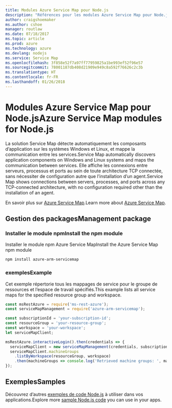 ```yaml
---
title: Modules Azure Service Map pour Node.js
description: "Références pour les modules Azure Service Map pour Node.js"
author: craigshoemaker
ms.author: cshoe
manager: routlaw
ms.date: 07/18/2017
ms.topic: article
ms.prod: azure
ms.technology: azure
ms.devlang: nodejs
ms.service: Service Map
ms.openlocfilehash: 3f858e52f7a97ff77959825a1be993ef52f96e57
ms.sourcegitcommit: 78001187db408d21909e949c8a592f76626c2c3b
ms.translationtype: HT
ms.contentlocale: fr-FR
ms.lasthandoff: 01/26/2018
---
```

# <a name="azure-service-map-modules-for-nodejs"></a><span data-ttu-id="1a095-103">Modules Azure Service Map pour Node.js</span><span class="sxs-lookup"><span data-stu-id="1a095-103">Azure Service Map modules for Node.js</span></span>

<span data-ttu-id="1a095-104">La solution Service Map détecte automatiquement les composants d’application sur les systèmes Windows et Linux, et mappe la communication entre les services.</span><span class="sxs-lookup"><span data-stu-id="1a095-104">Service Map automatically discovers application components on Windows and Linux systems and maps the communication between services.</span></span> <span data-ttu-id="1a095-105">Elle affiche les connexions entre serveurs, processus et ports au sein de toute architecture TCP connectée, sans nécessiter de configuration autre que l’installation d’un agent.</span><span class="sxs-lookup"><span data-stu-id="1a095-105">Service Map shows connections between servers, processes, and ports across any TCP-connected architecture, with no configuration required other than the installation of an agent.</span></span>

<span data-ttu-id="1a095-106">En savoir plus sur [Azure Service Map](https://docs.microsoft.com/azure/operations-management-suite/operations-management-suite-service-map).</span><span class="sxs-lookup"><span data-stu-id="1a095-106">Learn more about [Azure Service Map](https://docs.microsoft.com/azure/operations-management-suite/operations-management-suite-service-map).</span></span>

## <a name="management-package"></a><span data-ttu-id="1a095-107">Gestion des packages</span><span class="sxs-lookup"><span data-stu-id="1a095-107">Management package</span></span>

### <a name="install-the-npm-module"></a><span data-ttu-id="1a095-108">Installer le module npm</span><span class="sxs-lookup"><span data-stu-id="1a095-108">Install the npm module</span></span>

<span data-ttu-id="1a095-109">Installer le module npm Azure Service Map</span><span class="sxs-lookup"><span data-stu-id="1a095-109">Install the Azure Service Map npm module</span></span>

```bash
npm install azure-arm-servicemap
```

### <a name="example"></a><span data-ttu-id="1a095-110">exemples</span><span class="sxs-lookup"><span data-stu-id="1a095-110">Example</span></span>

<span data-ttu-id="1a095-111">Cet exemple répertorie tous les mappages de service pour le groupe de ressources et l’espace de travail spécifiés.</span><span class="sxs-lookup"><span data-stu-id="1a095-111">This example lists all service maps for the specified resource group and workspace.</span></span>

```javascript
const msRestAzure = require('ms-rest-azure');
const serviceMapManagement = require('azure-arm-servicemap');

const subscriptionId = 'your-subscription-id';
const resourceGroup = 'your-resource-group';
const workspace = 'your-workspace';
let serviceMapClient;

msRestAzure.interactiveLogin().then(credentials => {
  serviceMapClient = new serviceMapManagement(credentials, subscriptionId);
  serviceMapClient.machineGroups
    .listByWorkspace(resourceGroup, workspace)
    .then(machineGroups => console.log('Retrieved machine groups: ', machineGroups));
});
```

## <a name="samples"></a><span data-ttu-id="1a095-112">Exemples</span><span class="sxs-lookup"><span data-stu-id="1a095-112">Samples</span></span>

<span data-ttu-id="1a095-113">Découvrez d’autres [exemples de code Node.js](https://azure.microsoft.com/resources/samples/?platform=nodejs) à utiliser dans vos applications.</span><span class="sxs-lookup"><span data-stu-id="1a095-113">Explore more [sample Node.js code](https://azure.microsoft.com/resources/samples/?platform=nodejs) you can use in your apps.</span></span>
